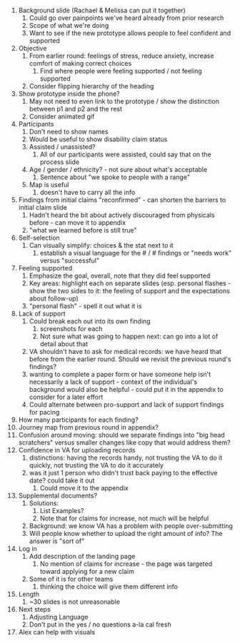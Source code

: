 1. Background slide (Rachael & Melissa can put it together)
   1. Could go over painpoints we've heard already from prior research
   2. Scope of what we're doing
   3. Want to see if the new prototype allows people to feel confident and supported
2. Objective
   1. From earlier round: feelings of stress, reduce anxiety, increase comfort of making correct choices
      1. Find where people were feeling supported / not feeling supported
   2. Consider flipping hierarchy of the heading
3. Show prototype inside the phone?
   1. May not need to even link to the prototype / show the distinction between p1 and p2 and the rest
   2. Consider animated gif
4. Participants
   1. Don't need to show names
   2. Would be useful to show disability claim status
   3. Assisted / unassisted?
      1. All of our participants were assisted, could say that on the process slide
   4. Age / gender / ethnicity? - not sure about what's acceptable
      1. Sentence about "we spoke to people with a range"
   5. Map is useful
      1. doesn't have to carry all the info
5. Findings from initial claims "reconfirmed" - can shorten the barriers to initial claim slide
   1. Hadn't heard the bit about actively discouraged from physicals before - can move it to appendix
   2. "what we learned before is still true"
6. Self-selection
   1. Can visually simplify: choices & the stat next to it
      1. establish a visual language for the # / # findings or "needs work" versus "successful"
7. Feeling supported
   1. Emphasize the goal, overall, note that they did feel supported
   2. Key areas: highlight each on separate slides (esp. personal flashes - show the two sides to it: the feeling of support and the expectations about follow-up)
   3. "personal flash" - spell it out what it is
8. Lack of support
   1. Could break each out into its own finding
      1. screenshots for each
      2. Not sure what was going to happen next: can go into a lot of detail about that
   2. VA shouldn't have to ask for medical records: we have heard that before from the earlier round. Should we revisit the previous round's findings?
   3. wanting to complete a paper form or have someone help isn't necessarily a lack of support - context of the individual's background would also be helpful - could put it in the appendix to consider for a later effort
   4. Could alternate between pro-support and lack of support findings for pacing
9. How many participants for each finding?
10. Journey map from previous round in appendix?
11. Confusion around moving: should we separate findings into "big head scratchers" versus smaller changes like copy that would address them?
12. Confidence in VA for uploading records
    1. distinctions: having the records handy, not trusting the VA to do it quickly, not trusting the VA to do it accurately
    2. was it just 1 person who didn't trust back paying to the effective date? could take it out
       1. Could move it to the appendix
13. Supplemental documents?
    1. Solutions:
       1. List Examples? 
       2. Note that for claims for increase, not much will be helpful
    2. Background: we know VA has a problem with people over-submitting
    3. Will people know whether to upload the right amount of info? The answer is "sort of" 
14. Log in
    1. Add description of the landing page
       1. No mention of claims for increase - the page was targeted toward applying for a new claim
    2. Some of it is for other teams
       1. thinking the choice will give them different info
15. Length
    1. ~30 slides is not unreasonable
16. Next steps
    1. Adjusting Language
    2. Don't put in the yes / no questions a-la cal fresh
17. Alex can help with visuals